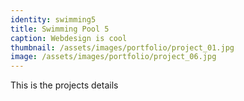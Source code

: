 ```yaml
---
identity: swimming5
title: Swimming Pool 5
caption: Webdesign is cool
thumbnail: /assets/images/portfolio/project_01.jpg
image: /assets/images/portfolio/project_06.jpg
---
```

This is the projects details
